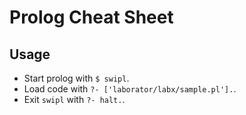 # Prolog Cheat Sheet

## Usage

* Start prolog with `$ swipl`.
* Load code with `?- ['laborator/labx/sample.pl'].`.
* Exit `swipl` with `?- halt.`.
